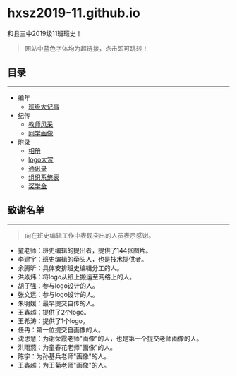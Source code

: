# hxsz2019-11.github.io

和县三中2019级11班班史！

> 网站中蓝色字体均为超链接，点击即可跳转！

## 目录

***

- 编年
  - [班级大记事](/班级大记事)
- 纪传
  - [教师风采](/教师风采)
  - [同学画像](/同学画像)
- 附录
  - [相册](https://pan.baidu.com/s/15s8uA-303Spla81S8QeBpQ?pwd=ab2b)
  - [logo大赏](/logo大赏)
  - [通讯录](/通讯录)
  - [组织系统表](/组织系统表)
  - [奖学金](/奖学金)

## 致谢名单

***
> 向在班史编辑工作中表现突出的人员表示感谢。

- 童老师：班史编辑的提出者，提供了144张图片。
- 李建宇：班史编辑的牵头人，也是技术提供者。
- 余腾昕：具体安排班史编辑分工的人。
- 洪焱炜：将logo从纸上搬运至网络上的人。
- 胡子强：参与logo设计的人。
- 张文远：参与logo设计的人。
- 朱明媛：最早提交自传的人。
- 王鑫越：提供了2个logo。
- 王希涛：提供了1个logo。
- 任冉：第一位提交自画像的人。
- 沈思慧：为谢荣霞老师"画像"的人，也是第一个提交老师画像的人。
- 洪雨燕：为童春花老师"画像"的人。
- 陈宇：为孙基兵老师"画像"的人。
- 王鑫越：为王菊老师"画像"的人。
